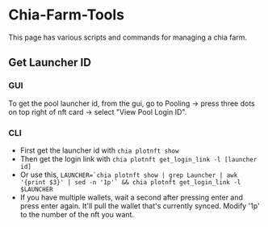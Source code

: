 # Chia-Farm-Tools
This page has various scripts and commands for managing a chia farm.

## Get Launcher ID
### GUI
To get the pool launcher id, from the gui, go to Pooling -> press three dots on top right of nft card -> select "View Pool Login ID".  

### CLI
- First get the launcher id with `chia plotnft show`  
- Then get the login link with `chia plotnft get_login_link -l [launcher id]`  
- Or use this, ``LAUNCHER=`chia plotnft show | grep Launcher | awk '{print $3}' | sed -n '1p'` && chia plotnft get_login_link -l $LAUNCHER``  
- If you have multiple wallets, wait a second after pressing enter and press enter again. It'll pull the wallet that's currently synced. Modify '1p' to the number of the nft you want.  
